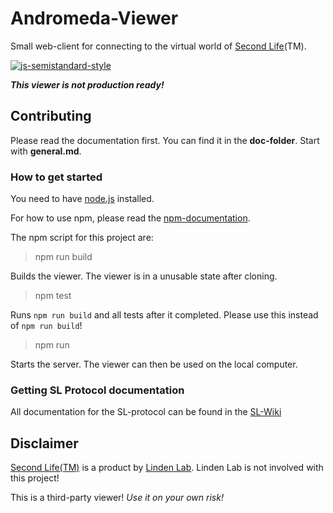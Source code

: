 # Andromeda-Viewer
Small web-client for connecting to the virtual world of [Second Life](https://secondlife.com)(TM).

[![js-semistandard-style](https://img.shields.io/badge/code%20style-semistandard-brightgreen.svg?style=flat-square)](https://github.com/Flet/semistandard)

_**This viewer is not production ready!**_

## Contributing
Please read the documentation first. You can find it in the **doc-folder**. Start with **general.md**.

### How to get started
You need to have [node.js](https://nodejs.org/) installed.

For how to use npm, please read the [npm-documentation](https://docs.npmjs.com/).

The npm script for this project are:
> npm run build

Builds the viewer. The viewer is in a unusable state after cloning.

> npm test

Runs `npm run build` and all tests after it completed. Please use this instead of `npm run build`!

> npm run

Starts the server. The viewer can then be used on the local computer.

### Getting SL Protocol documentation
All documentation for the SL-protocol can be found in the [SL-Wiki](http://wiki.secondlife.com/wiki/Protocol)

## Disclaimer
[Second Life(TM)](https://secondlife.com) is a product by [Linden Lab](http://www.lindenlab.com/). Linden Lab is not involved with this project!

This is a third-party viewer! _Use it on your own risk!_
